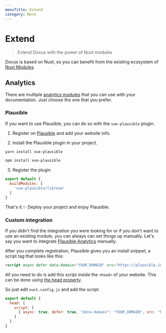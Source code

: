 ```yaml
---
menuTitle: Extend
category: More
---
```


# Extend

> Extend Docus with the power of Nuxt modules

Docus is based on Nuxt, so you can benefit from the existing ecosystem of [Nuxt Modules](https://modules.nuxtjs.org/).

## Analytics

There are multiple [analytics modules](https://modules.nuxtjs.org/?orderBy=desc#Analytics) that you can use with your documentation. Just choose the one that you prefer.

### Plausible

If you want to use Plausible, you can do so with the `vue-plausible` plugin. 

1. Register on [Plausible](https://plausible.io) and add your website info.

2. Install the Plausible plugin in your project.

<d-code-group>
  <d-code-block label="Yarn" active>

```bash
yarn install vue-plausible
```

</d-code-block>
<d-code-block label="NPM">

```bash
npm install vue-plausible
```

</d-code-block>
</d-code-group>

3. Register the plugin

```js [nuxt.config.js]
export default {
  buildModules: [
    'vue-plausible/lib/esm'
  ]
}
```

That's it.✨ Deploy your project and enjoy Plausible.


### Custom integration

If you didn't find the integration you were looking for or if you don't want to use an existing module, you can always can set things up manually. Let's say you want to integrate <a href="https://plausible.io" rel="noopener noreferrer">Plausible Analytics</a> manually.

After you complete registration, Plausible gives you an install snippet, a script tag that looks like this:

```html
<script async defer data-domain="YOUR_DOMAIN" src="https://plausible.io/js/plausible.js"></script>
```

All you need to do is add this script inside the `<head>` of your website. This can be done using [the head property](https://nuxtjs.org/docs/2.x/configuration-glossary/configuration-head/).

So just edit `nuxt.config.js` and add the script:

```js [nuxt.config.js]
export default {
  head: {
    script: [
      { async: true, defer: true, "data-domain": "YOUR_DOMAIN", src: "https://plausible.io/js/plausible.js" }
    ]
  }
}
```

